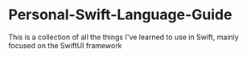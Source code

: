# Personal-Swift-Language-Guide
This is a collection of all the things I've learned to use in Swift, mainly focused on  the SwiftUI framework 
